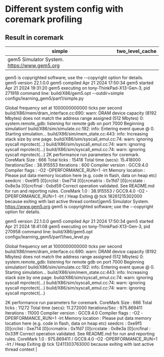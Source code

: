# Different system config with coremark profiling

## Result in coremark
|simple|two_level_cache|
|------|---------------|
|gem5 Simulator System.  https://www.gem5.org<br/>  
gem5 is copyrighted software; use the --copyright option for details.  
gem5 version 22.1.0.0
gem5 compiled Apr 21 2024 17:50:34
gem5 started Apr 21 2024 19:31:20
gem5 executing on tony-ThinkPad-X13-Gen-3, pid 271918
command line: build/X86/gem5.opt --outdir=simple configs/learning_gem5/part1/simple.py

Global frequency set at 1000000000000 ticks per second
build/X86/mem/dram_interface.cc:690: warn: DRAM device capacity (8192 Mbytes) does not match the address range assigned (512 Mbytes)
0: system.remote_gdb: listening for remote gdb on port 7000
Beginning simulation!
build/X86/sim/simulate.cc:192: info: Entering event queue @ 0.  Starting simulation...
build/X86/sim/mem_state.cc:443: info: Increasing stack size by one page.
build/X86/sim/syscall_emul.cc:74: warn: ignoring syscall mprotect(...)
build/X86/sim/syscall_emul.cc:74: warn: ignoring syscall mprotect(...)
build/X86/sim/syscall_emul.cc:74: warn: ignoring syscall mprotect(...)
2K performance run parameters for coremark.
CoreMark Size    : 666
Total ticks      : 15418
Total time (secs): 15.418000
Iterations/Sec   : 38.915553
Iterations       : 600
Compiler version : GCC9.4.0
Compiler flags   : -O2 -DPERFORMANCE_RUN=1  -lrt
Memory location  : Please put data memory location here
			(e.g. code in flash, data on heap etc)
seedcrc          : 0xe9f5
[0]crclist       : 0xe714
[0]crcmatrix     : 0x1fd7
[0]crcstate      : 0x8e3a
[0]crcfinal      : 0xbd59
Correct operation validated. See README.md for run and reporting rules.
CoreMark 1.0 : 38.915553 / GCC9.4.0 -O2 -DPERFORMANCE_RUN=1  -lrt / Heap
Exiting @ tick 18261215302000 because exiting with last active thread context|gem5 Simulator System.  https://www.gem5.org
gem5 is copyrighted software; use the --copyright option for details.

gem5 version 22.1.0.0
gem5 compiled Apr 21 2024 17:50:34
gem5 started Apr 21 2024 18:41:08
gem5 executing on tony-ThinkPad-X13-Gen-3, pid 270958
command line: build/X86/gem5.opt configs/learning_gem5/part1/two_level.py

Global frequency set at 1000000000000 ticks per second
build/X86/mem/dram_interface.cc:690: warn: DRAM device capacity (8192 Mbytes) does not match the address range assigned (512 Mbytes)
0: system.remote_gdb: listening for remote gdb on port 7000
Beginning simulation!
build/X86/sim/simulate.cc:192: info: Entering event queue @ 0.  Starting simulation...
build/X86/sim/mem_state.cc:443: info: Increasing stack size by one page.
build/X86/sim/syscall_emul.cc:74: warn: ignoring syscall mprotect(...)
build/X86/sim/syscall_emul.cc:74: warn: ignoring syscall mprotect(...)
build/X86/sim/syscall_emul.cc:74: warn: ignoring syscall mprotect(...)



2K performance run parameters for coremark.
CoreMark Size    : 666
Total ticks      : 11272
Total time (secs): 11.272000
Iterations/Sec   : 975.869411
Iterations       : 11000
Compiler version : GCC9.4.0
Compiler flags   : -O2 -DPERFORMANCE_RUN=1  -lrt
Memory location  : Please put data memory location here
			(e.g. code in flash, data on heap etc)
seedcrc          : 0xe9f5
[0]crclist       : 0xe714
[0]crcmatrix     : 0x1fd7
[0]crcstate      : 0x8e3a
[0]crcfinal      : 0x33ff
Correct operation validated. See README.md for run and reporting rules.
CoreMark 1.0 : 975.869411 / GCC9.4.0 -O2 -DPERFORMANCE_RUN=1  -lrt / Heap
Exiting @ tick 12411303763000 because exiting with last active thread context
|
